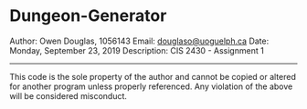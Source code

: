 # Dungeon-Generator

 Author:		Owen Douglas, 1056143
 Email:			douglaso@uoguelph.ca
 Date: 			Monday, September 23, 2019
 Description:	CIS 2430 - Assignment 1
 
 -------------------------------------------------------------------
 This code is the sole property of the author and cannot be copied or
 altered for another program unless properly referenced. Any 
 violation of the above will be considered misconduct.
